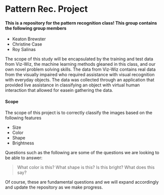 # Pattern Rec. Project
#### This is a repository for the pattern recognition class! This group contains the following group members
- Keaton Brewster
- Christine Case
- Roy Salinas

The scope of this study will be encapsulated by the training and test data from Viz-Wiz, the machine learning methods gleaned in this class, and our own novel problem solving skills. The data from Viz-Wiz contains real data from the visually impaired who required assistance with visual recognition with everyday objects. The data was collected through an application that provided live assistance in classifying an object with virtual human interaction that allowed for easein gathering the data.

#### Scope 
The scope of this project is to correctly classify the images based on the following features 
- Size
- Color
- Shape 
- Brightness

Questions such as the following are some of the questions we are looking to be able to answer:
> What color is this?
> What shape is this?
> Is this bright? 
> What does this say?

Of course, these are fundamental questions and we will expand accordingly and update the repository as we make progress.

